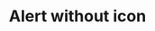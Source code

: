 ---
layout: pattern
categories: [patterns, alert]
title: Alert without icon
type: [detail-page]
permalink: /patterns/alert/alert-no-icon
overview: Lorem ipsum dolor sit amet, consectetur adipiscing elit, sed do eiusmod tempor incididunt ut labore et dolore magna aliqua. Interdum velit euismod in pellentesque. 
description: |
    
usa-link: "https://designsystem.digital.gov/components/alert/"
specification: |
alert:
    content: Test alert content
    link: /
    linkText: see link
    type: success
    ### type options: warning, info, success, error
#spec:

### Paths to view design and code... 
## designimg: can be used to show an image of the design until a coded version can be created. The htmlpath & csspath should be located in the pattens folder. Read more about creating coded components in /docs/creating-patterns 
# designimg: 
htmlpath: patterns/alert/alert-no-icon-jk.md
csspath: patterns/alert/index.scss
---